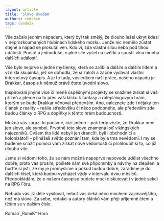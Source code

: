 ```yaml
---
layout: article
title: 'Slovo úvodem'
authors: redakce
tags: úvodník
---
```


Vše začalo jedním nápadem, který byl tak smělý, že dlouho ležel ukryt kdesi v neprozkoumaných hlubinách lidského mozku. Jenže nic nemělo zůstat stejné a nápad se prokutal ven. Kdo ví, zda vlastní silou nebo pod tíhou událostí. Prostě a jednoduše, v plné síle vyšel na světlo a spustil vlnu mnoha dalších událostí.

Vše bylo nejprve u jedné myšlenky, která se zalíbila dalším a dalším lidem a vznikla skupinka, jež se dohodla, že si založí a začne vydávat vlastní internetový časopis. A je to tady, výsledkem naší práce, našeho nápadu je Drakkar, časopis k němuž právě čtete úvodní slovo. 

Inspirováni jinými více či méně úspěšnými projekty se snažíme získat si vaši přízeň a jdeme na to přes vaši lásku k fantasy a roleplaingovým hrám, kterým se bude Drakkar věnovat především. Ano, naleznete zde i nějaký ten článek z reality – reálie středověku či něco podobného, ale především zde budou články o RPG a doplňky k těmto hrám budoucnosti. 

Možná vás zarazí to podivné, cizí jméno – pak tedy vězte, že Drakkar není jen slovo, ale symbol. Prvotně toto slovo znamená loď vikingských nájezdníků. Ovšem tito lidé nebyli jen drancíři, byli i obchodníci a kolonizátoři – přinášeli světlo poznání tam, kde byla tma nevědomí. I my se budeme snažit pomoci vám získat nové vědomosti či prohloubit si to, co již dlouho víte. 

Jsme si vědomi toho, že se nám možná napoprvé nepovede udělat všechno dobře, proto vás prosím, pošlete nám své připomínky a návrhy na zlepšení a buďte si jisti, že my je promyslíme a pokud budou dobré, zařadíme je do dalších čísel, která budou vycházet vždy v intervalu dvou měsíců. Předpokládám, že o našem časopise budete moci diskutovat i v jedné sekci na RPG Fóru. 

Nebudu vás již déle vysilovat, neboť vás čeká něco mnohem zajímavějšího, než má slova. Za sebe, redakci a autory článků vám přeji příjemné čtení a těším se v dalším čísle. 

Roman „RomiK“ Hora
